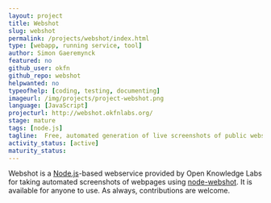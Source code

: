 ```yaml
---
layout: project
title: Webshot
slug: webshot
permalink: /projects/webshot/index.html
type: [webapp, running service, tool]
author: Simon Gaeremynck
featured: no
github_user: okfn
github_repo: webshot
helpwanted: no
typeofhelp: [coding, testing, documenting]
imageurl: /img/projects/project-webshot.png
language: [JavaScript]
projecturl: http://webshot.okfnlabs.org/
stage: mature
tags: [node.js]
tagline:  Free, automated generation of live screenshots of public websites
activity_status: [active]
maturity_status:
---
```


Webshot is a [Node.js](http://nodejs.org/)-based webservice provided
by Open Knowledge Labs for taking automated screenshots of webpages
using [node-webshot](https://github.com/brenden/node-webshot).  It is
available for anyone to use.  As always, contributions are welcome.
